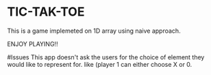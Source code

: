 # TIC-TAK-TOE
This is a game implemeted on 1D array using naive approach.

ENJOY PLAYING!!

#Issues
This app doesn't ask the users for the choice of element they would like to represent for. like (player 1 can either choose X or 0.
